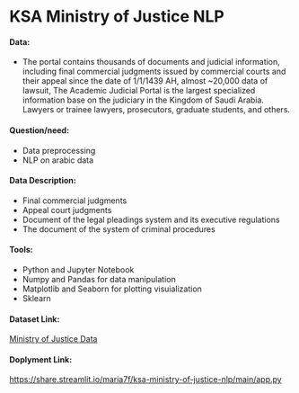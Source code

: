 # KSA Ministry of Justice NLP

#### Data:
* The portal contains thousands of documents and judicial information, including final commercial judgments issued by commercial courts and their appeal since the date of 1/1/1439 AH, almost ~20,000 data of lawsuit, The Academic Judicial Portal is the largest specialized information base on the judiciary in the Kingdom of Saudi Arabia. Lawyers or trainee lawyers, prosecutors, graduate students, and others.

#### Question/need:
* Data preprocessing
* NLP on arabic data

#### Data Description:
* Final commercial judgments
* Appeal court judgments
* Document of the legal pleadings system and its executive regulations
* The document of the system of criminal procedures


#### Tools:
*	Python and Jupyter Notebook 
*	Numpy and Pandas for data manipulation 
*	Matplotlib and Seaborn for plotting visuialization 
*	Sklearn

#### Dataset Link:
[Ministry of Justice Data](https://sjp.moj.gov.sa/Filter?isFilterButtonClicked=True)
#### Doplyment Link:
https://share.streamlit.io/maria7f/ksa-ministry-of-justice-nlp/main/app.py
